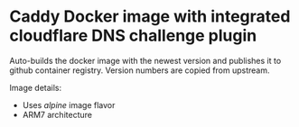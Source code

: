 # Caddy Docker image with integrated cloudflare DNS challenge plugin

Auto-builds the docker image with the newest version and publishes it to github container registry.
Version numbers are copied from upstream.

Image details:
- Uses *alpine* image flavor
- ARM7 architecture

